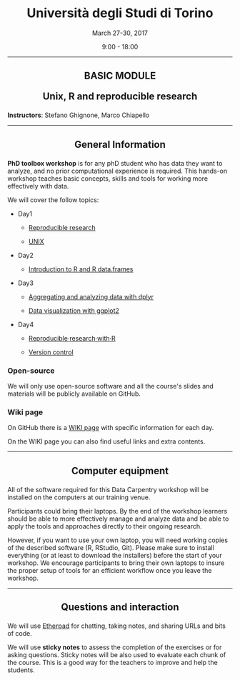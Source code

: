 <center><h1>Università degli Studi di Torino</h1>
<p>March 27-30, 2017</p>
<p>9:00 - 18:00</p>
</center>

---

<center><h2><p>BASIC MODULE</p>
<p>Unix, R and reproducible research</p></h2></center>

**Instructors**: Stefano Ghignone, Marco Chiapello

---

<center><h2><p>General Information</p></h2></center>


**PhD toolbox workshop** is for any phD student who has data they want to analyze, and no prior computational experience is required. This hands-on workshop teaches basic concepts, skills and tools for working more effectively with data.

We will cover  the follow topics:

- Day1

	-  [Reproducible research](https://github.com/mchiapello/2017_PhD_Toolbox_course/raw/master/Presentations/Day1/RR_theory.pdf)

	-  [UNIX]()

- Day2

	-  [Introduction to R and R data.frames](https://github.com/mchiapello/2017_PhD_Toolbox_course/raw/master/Presentations/Day2/R_intro.pdf)

- Day3

	-  [Aggregating and analyzing data with dplyr](https://github.com/mchiapello/2017_PhD_Toolbox_course/raw/master/Presentations/Day3/R_dplyr.pdf)

	-  [Data visualization with ggplot2](https://github.com/mchiapello/2017_PhD_Toolbox_course/raw/master/Presentations/Day3/R_ggplot2.pdf)

- Day4

	-  [Reproducible·research·with·R](https://github.com/mchiapello/2017_PhD_Toolbox_course/raw/master/Presentations/Day4/reproducibleResearch/RR_practical.pdf)

	-  [Version control](https://gitpitch.com/mchiapello/2017_PhD_Toolbox_course/master?grs=github&t=white&p=Presentations%2FDay4%2FversionControl%2F)


### Open-source

We will only use open-source software and all the course's slides and materials will be publicly available on GitHub.

### Wiki page

On GitHub there is a [WIKI page](https://github.com/mchiapello/2017_PhD_Toolbox_course/wiki) with specific information for each day.

On the WIKI page you can also find useful links and extra contents.

---

<center><h2><p>Computer equipment</p></h2></center>

All of the software required for this Data Carpentry workshop will be installed on the computers at our training venue.

Participants could bring their laptops. By the end of the workshop learners should be able to more effectively manage and analyze data and be able to apply the tools and approaches directly to their ongoing research.

However, if you want to use your own laptop, you will need working copies of the described software (R, RStudio, Git). Please make sure to install everything (or at least to download the installers) before the start of your workshop. We encourage participants to bring their own laptops to insure the proper setup of tools for an efficient workflow once you leave the workshop.

---

<center><h2><p>Questions and interaction</p></h2></center>

We will use [Etherpad](https://public.etherpad-mozilla.org/p/PhD_Toolbox_2017) for chatting, taking notes, and sharing URLs and bits of code.

We will use **sticky notes** to assess the completion of the exercises or for asking questions. Sticky notes will be also used to evaluate each chunk of the course. This is a good way for the teachers to improve and help the students.
